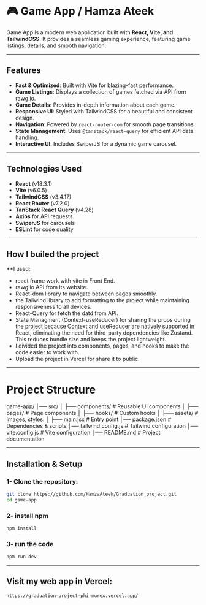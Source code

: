 # 🎮 Game App / Hamza Ateek

Game App is a modern web application built with **React, Vite, and TailwindCSS**. It provides a seamless gaming experience, featuring game listings, details, and smooth navigation.

---

## Features

- **Fast & Optimized**: Built with Vite for blazing-fast performance.
- **Game Listings**: Displays a collection of games fetched via API from rawg io.
- **Game Details**: Provides in-depth information about each game.
- **Responsive UI**: Styled with TailwindCSS for a beautiful and consistent design.
- **Navigation**: Powered by `react-router-dom` for smooth page transitions.
- **State Management**: Uses `@tanstack/react-query` for efficient API data handling.
- **Interactive UI**: Includes SwiperJS for a dynamic game carousel.

---

## Technologies Used

- **React** (v18.3.1)
- **Vite** (v6.0.5)
- **TailwindCSS** (v3.4.17)
- **React Router** (v7.2.0)
- **TanStack React Query** (v4.28)
- **Axios** for API requests
- **SwiperJS** for carousels
- **ESLint** for code quality

---

## How I builed the project

\*\*I used:

- react frame work with vite in Front End.
- rawg io API from its website.
- React-dom library to navigate between pages smoothly.
- the Tailwind library to add formatting to the project while maintaining responsiveness to all devices.
- React-Query for fetch the datd from API.
- State Managment (Context-useReducer) for sharing the props during the project because Context and useReducer are natively supported in React, eliminating the need for third-party dependencies like Zustand. This reduces bundle size and keeps the project lightweight.
- I divided the project into components, pages, and hooks to make the code easier to work with.
- Upload the project in Vercel for share it to public.

---

# Project Structure

game-app/
│── src/
│ ├── components/ # Reusable UI components
│ ├── pages/ # Page components
│ ├── hooks/ # Custom hooks
│ ├── assets/ # Images, styles.
│ ├── main.jsx # Entry point
│── package.json # Dependencies & scripts
│── tailwind.config.js # Tailwind configuration
│── vite.config.js # Vite configuration
│── README.md # Project documentation

---

## Installation & Setup

### 1- Clone the repository:

```sh
git clone https://github.com/HamzaAteek/Graduation_project.git
cd game-app
```

### 2- install npm

```sh
npm install
```

### 3- run the code

```sh
npm run dev
```

---

## Visit my web app in Vercel:

```sh
https://graduation-project-phi-murex.vercel.app/
```
